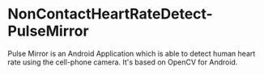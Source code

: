 # NonContactHeartRateDetect-PulseMirror

Pulse Mirror is an Android Application which is able to detect human heart rate using the cell-phone camera. 
It's based on OpenCV for Android.


